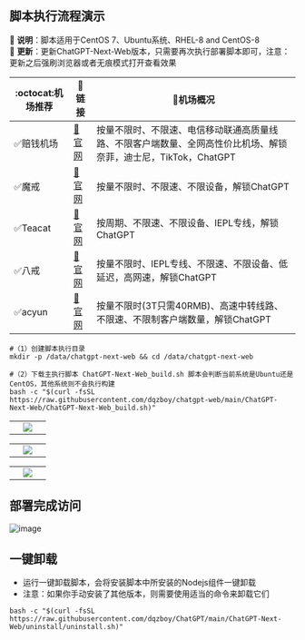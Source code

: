 ## 脚本执行流程演示
🔔 **说明**：脚本适用于CentOS 7、Ubuntu系统、RHEL-8 and CentOS-8 <br>
🚀 **更新**：更新ChatGPT-Next-Web版本，只需要再次执行部署脚本即可，注意：更新之后强刷浏览器或者无痕模式打开查看效果

|:octocat:机场推荐|:link:链接| :pushpin:机场概况
|--|--|--|
|:white_check_mark:赔钱机场|[:link:官网](https://www.xn--mes358aby2apfg.site/#/register?code=hsJRRcIk)|按量不限时、不限速、电信移动联通高质量线路、不限客户端数量、全网高性价比机场、解锁奈菲，迪士尼，TikTok，ChatGPT
|:white_check_mark:魔戒|[:link:官网](https://mojie.me/#/register?code=CG6h8Irm)|按量不限时、不限速、不限设备，解锁ChatGPT
|:white_check_mark:Teacat|[:link:官网](https://teacat.cloud/#/register?code=ps4sZcDa)|按周期、不限速、不限设备、IEPL专线，解锁ChatGPT
|:white_check_mark:八戒|[:link:官网](https://bajie.one/#/register?code=uX4zUk5c)|按量不限时、IEPL专线、不限速、不限设备、低延迟，高网速，解锁ChatGPT|
|:white_check_mark:acyun|[:link:官网](https://yysw.acyun.tk/index.php#/register?code=ZvmLh28A)|按量不限时(3T只需40RMB)、高速中转线路、不限速、不限制客户端数量，解锁ChatGPT|

```shell
#（1）创建脚本执行目录
mkdir -p /data/chatgpt-next-web && cd /data/chatgpt-next-web

#（2）下载主执行脚本 ChatGPT-Next-Web_build.sh 脚本会判断当前系统是Ubuntu还是CentOS，其他系统则不会执行构建
bash -c "$(curl -fsSL https://raw.githubusercontent.com/dqzboy/chatgpt-web/main/ChatGPT-Next-Web/ChatGPT-Next-Web_build.sh)"
```
<table>
    <tr>
        <td width="50%" align="center"><img src="https://user-images.githubusercontent.com/42825450/232283480-2fe73cc9-32d9-49eb-bb3f-c58caec74b59.png"?raw=true"></td>
    </tr>
</table>
     
<table>
    <tr>
        <td width="50%" align="center"><img src="https://user-images.githubusercontent.com/42825450/232283587-36338ca5-fbce-460d-8b6f-f805bf42ba30.png"?raw=true"></td>
    </tr>
</table>

<table>
    <tr>
        <td width="50%" align="center"><img src="https://user-images.githubusercontent.com/42825450/232283604-8c9833b9-52d0-4a87-adc8-a8615ada6a58.png"?raw=true"></td>
    </tr>
</table>



## 部署完成访问
![image](https://user-images.githubusercontent.com/42825450/232282806-5dbf4bae-34bc-4371-8aad-bfc4df999681.png)


## 一键卸载
- 运行一键卸载脚本，会将安装脚本中所安装的Nodejs组件一键卸载
- 注意：如果你手动安装了其他版本，则需要使用适当的命令来卸载它们
```shell
bash -c "$(curl -fsSL https://raw.githubusercontent.com/dqzboy/ChatGPT/main/ChatGPT-Next-Web/uninstall/uninstall.sh)"
```
